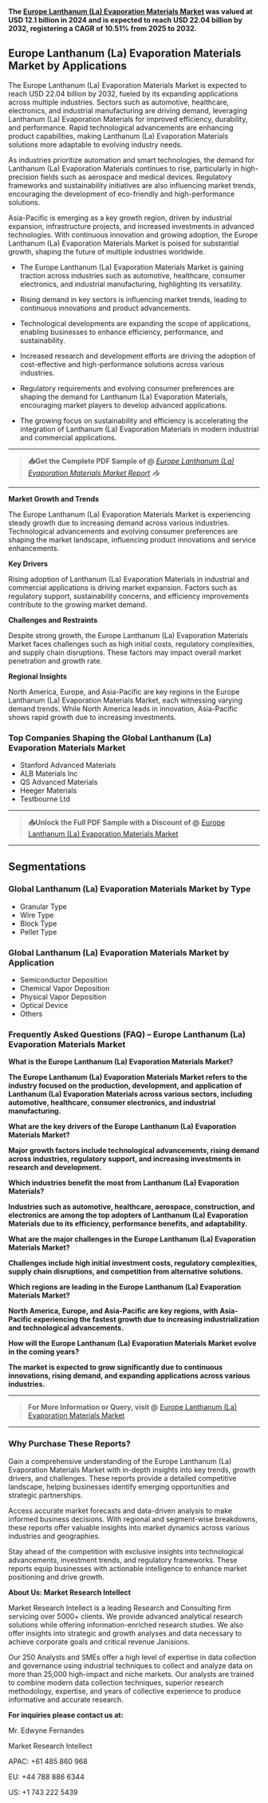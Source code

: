 <p><strong>The <a href="https://www.marketresearchintellect.com/download-sample/?rid=941383&amp;utm_source=Pulse-April-Europe&amp;utm_medium=852">Europe Lanthanum (La) Evaporation Materials Market</a> was valued at USD 12.1 billion in 2024 and is expected to reach USD 22.04 billion by 2032, registering a CAGR of 10.51% from 2025 to 2032.</strong></p><h2>Europe Lanthanum (La) Evaporation Materials Market by Applications&nbsp;</h2><p><p>The Europe Lanthanum (La) Evaporation Materials Market is expected to reach USD 22.04 billion by 2032, fueled by its expanding applications across multiple industries. Sectors such as automotive, healthcare, electronics, and industrial manufacturing are driving demand, leveraging Lanthanum (La) Evaporation Materials for improved efficiency, durability, and performance. Rapid technological advancements are enhancing product capabilities, making Lanthanum (La) Evaporation Materials solutions more adaptable to evolving industry needs.</p><p>As industries prioritize automation and smart technologies, the demand for Lanthanum (La) Evaporation Materials continues to rise, particularly in high-precision fields such as aerospace and medical devices. Regulatory frameworks and sustainability initiatives are also influencing market trends, encouraging the development of eco-friendly and high-performance solutions.</p><p>Asia-Pacific is emerging as a key growth region, driven by industrial expansion, infrastructure projects, and increased investments in advanced technologies. With continuous innovation and growing adoption, the Europe Lanthanum (La) Evaporation Materials Market is poised for substantial growth, shaping the future of multiple industries worldwide.</p></p><ul><li><p>The Europe Lanthanum (La) Evaporation Materials Market is gaining traction across industries such as automotive, healthcare, consumer electronics, and industrial manufacturing, highlighting its versatility.</p></li><li><p>Rising demand in key sectors is influencing market trends, leading to continuous innovations and product advancements.</p></li><li><p>Technological developments are expanding the scope of applications, enabling businesses to enhance efficiency, performance, and sustainability.</p></li><li><p>Increased research and development efforts are driving the adoption of cost-effective and high-performance solutions across various industries.</p></li><li><p>Regulatory requirements and evolving consumer preferences are shaping the demand for Lanthanum (La) Evaporation Materials, encouraging market players to develop advanced applications.</p></li><li><p>The growing focus on sustainability and efficiency is accelerating the integration of Lanthanum (La) Evaporation Materials in modern industrial and commercial applications.</p></li></ul><hr /><blockquote><p><strong><span class="font-[700]">📥Get the Complete PDF Sample of @ </span></strong><em><span class="font-[700]"><a href="https://www.marketresearchintellect.com/download-sample/?rid=941383&amp;utm_source=Pulse-April-Europe&amp;utm_medium=852" target="_blank" data-tracking-control-name="article-ssr-frontend-pulse_little-text-block" data-tracking-will-navigate="" data-test-link="">Europe Lanthanum (La) Evaporation Materials Market Report</a>&nbsp;📥</span></em></p></blockquote><hr /><p class="" data-start="77" data-end="360"><strong data-start="77" data-end="105">Market Growth and Trends</strong></p><p class="" data-start="77" data-end="360">The Europe Lanthanum (La) Evaporation Materials Market is experiencing steady growth due to increasing demand across various industries. Technological advancements and evolving consumer preferences are shaping the market landscape, influencing product innovations and service enhancements.</p><p class="" data-start="362" data-end="606"><strong data-start="362" data-end="377">Key Drivers</strong></p><p class="" data-start="362" data-end="606">Rising adoption of Lanthanum (La) Evaporation Materials in industrial and commercial applications is driving market expansion. Factors such as regulatory support, sustainability concerns, and efficiency improvements contribute to the growing market demand.</p><p class="" data-start="608" data-end="849"><strong data-start="608" data-end="637">Challenges and Restraints</strong></p><p class="" data-start="608" data-end="849">Despite strong growth, the Europe Lanthanum (La) Evaporation Materials Market faces challenges such as high initial costs, regulatory complexities, and supply chain disruptions. These factors may impact overall market penetration and growth rate.</p><p class="" data-start="851" data-end="1095"><strong data-start="851" data-end="872">Regional Insights</strong></p><p class="" data-start="851" data-end="1095">North America, Europe, and Asia-Pacific are key regions in the Europe Lanthanum (La) Evaporation Materials Market, each witnessing varying demand trends. While North America leads in innovation, Asia-Pacific shows rapid growth due to increasing investments.</p><p><h3>Top Companies Shaping the Global Lanthanum (La) Evaporation Materials Market </h3><ul><li>Stanford Advanced Materials</li><li>ALB Materials Inc</li><li>QS Advanced Materials</li><li>Heeger Materials</li><li>Testbourne Ltd</li></ul></p><hr /><blockquote><p><strong>📥Unlock the Full PDF Sample with a Discount of @</strong> <a href="https://www.marketresearchintellect.com/ask-for-discount/?rid=941383&amp;utm_source=Pulse-April-Europe&amp;utm_medium=852">Europe Lanthanum (La) Evaporation Materials Market</a></p></blockquote><hr /><p><h2>Segmentations</h2><h3>Global Lanthanum (La) Evaporation Materials Market by Type</h3><ul><li>Granular Type</li><li>Wire Type</li><li>Block Type</li><li>Pellet Type</li></ul><h3>Global Lanthanum (La) Evaporation Materials Market by Application</h3><ul><li>Semiconductor Deposition</li><li>Chemical Vapor Deposition</li><li>Physical Vapor Deposition</li><li>Optical Device</li><li>Others</li></ul></p><h3><strong>Frequently Asked Questions (FAQ) &ndash; Europe Lanthanum (La) Evaporation Materials Market</strong></h3><p><strong>What is the Europe Lanthanum (La) Evaporation Materials Market?</strong></p><p><strong>The Europe Lanthanum (La) Evaporation Materials Market refers to the industry focused on the production, development, and application of Lanthanum (La) Evaporation Materials across various sectors, including automotive, healthcare, consumer electronics, and industrial manufacturing.</strong></p><p><strong>What are the key drivers of the Europe Lanthanum (La) Evaporation Materials Market?</strong></p><p><strong>Major growth factors include technological advancements, rising demand across industries, regulatory support, and increasing investments in research and development.</strong></p><p><strong>Which industries benefit the most from Lanthanum (La) Evaporation Materials?</strong></p><p><strong>Industries such as automotive, healthcare, aerospace, construction, and electronics are among the top adopters of Lanthanum (La) Evaporation Materials due to its efficiency, performance benefits, and adaptability.</strong></p><p><strong>What are the major challenges in the Europe Lanthanum (La) Evaporation Materials Market?</strong></p><p><strong>Challenges include high initial investment costs, regulatory complexities, supply chain disruptions, and competition from alternative solutions.</strong></p><p><strong>Which regions are leading in the Europe Lanthanum (La) Evaporation Materials Market?</strong></p><p><strong>North America, Europe, and Asia-Pacific are key regions, with Asia-Pacific experiencing the fastest growth due to increasing industrialization and technological advancements.</strong></p><p><strong>How will the Europe Lanthanum (La) Evaporation Materials Market evolve in the coming years?</strong></p><p><strong>The market is expected to grow significantly due to continuous innovations, rising demand, and expanding applications across various industries.</strong></p><hr /><blockquote><p><span class="font-[700]"><strong>For More Information or Query, visit&nbsp;@</strong>&nbsp;</span><span class="font-[700]"><a href="https://www.marketresearchintellect.com/product/global-lanthanum-la-evaporation-materials-market/?utm_source=Linkedin&utm_medium=852" target="_blank" data-tracking-control-name="article-ssr-frontend-pulse_little-text-block" data-tracking-will-navigate="" data-test-link="">Europe Lanthanum (La) Evaporation Materials Market</a></span></p></blockquote><hr /><h3><strong data-start="0" data-end="31">Why Purchase These Reports?</strong></h3><p class="" data-start="35" data-end="297">Gain a comprehensive understanding of the Europe Lanthanum (La) Evaporation Materials Market with in-depth insights into key trends, growth drivers, and challenges. These reports provide a detailed competitive landscape, helping businesses identify emerging opportunities and strategic partnerships.</p><p class="" data-start="299" data-end="540">Access accurate market forecasts and data-driven analysis to make informed business decisions. With regional and segment-wise breakdowns, these reports offer valuable insights into market dynamics across various industries and geographies.</p><p class="" data-start="542" data-end="784">Stay ahead of the competition with exclusive insights into technological advancements, investment trends, and regulatory frameworks. These reports equip businesses with actionable intelligence to enhance market positioning and drive growth.</p><p><strong><span class="font-[700]">About Us: Market Research Intellect</span></strong></p><p><span class="">Market Research Intellect is a leading Research and Consulting firm servicing over 5000+ clients. We provide advanced analytical research solutions while offering information-enriched research studies.&nbsp;</span>We also offer insights into strategic and growth analyses and data necessary to achieve corporate goals and critical revenue Janisions.</p><p><span class="">Our 250 Analysts and SMEs offer a high level of expertise in data collection and governance using industrial techniques to collect and analyze data on more than 25,000 high-impact and niche markets. Our analysts are trained to combine modern data collection techniques, superior research methodology, expertise, and years of collective experience to produce informative and accurate research.</span></p><p><strong>For inquiries please contact us at:</strong></p><p>Mr. Edwyne Fernandes</p><p>Market Research Intellect</p><p>APAC: +61 485 860 968</p><p>EU: +44 788 886 6344</p><p>US: +1 743 222 5439</p>